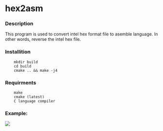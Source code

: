 # hex2asm
### Description
This program is used to convert intel hex format file to asemble language. In other words, reverse the intel hex file.

### Installition
``` 
    mkdir build 
    cd build
    cmake .. && make -j4
```

### Requirments
```
    make
    cmake (latest)
    C language compiler
```

### Example:

![](example)

